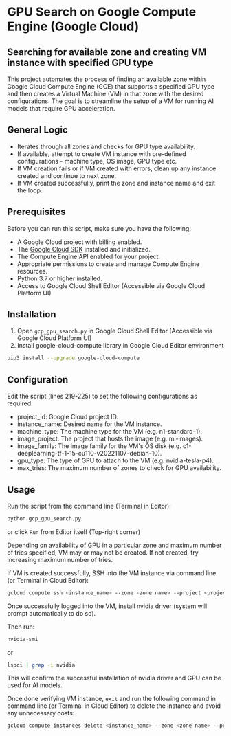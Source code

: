 # GPU Search on Google Compute Engine (Google Cloud)
## Searching for available zone and creating VM instance with specified GPU type

This project automates the process of finding an available zone within Google Cloud Compute Engine (GCE) that supports a specified GPU type and then creates a Virtual Machine (VM) in that zone with the desired configurations. The goal is to streamline the setup of a VM for running AI models that require GPU acceleration.

## General Logic

- Iterates through all zones and checks for GPU type availability.
- If available, attempt to create VM instance with pre-defined configurations - machine type, OS image, GPU type etc.
- If VM creation fails or if VM created with errors, clean up any instance created and continue to next zone.
- If VM created successfully, print the zone and instance name and exit the loop.

## Prerequisites

Before you can run this script, make sure you have the following:

- A Google Cloud project with billing enabled.
- The [Google Cloud SDK](https://cloud.google.com/sdk) installed and initialized.
- The Compute Engine API enabled for your project.
- Appropriate permissions to create and manage Compute Engine resources.
- Python 3.7 or higher installed.
- Access to Google Cloud Shell Editor (Accessible via Google Cloud Platform UI)

## Installation

1. Open `gcp_gpu_search.py` in Google Cloud Shell Editor (Accessible via Google Cloud Platform UI)
2. Install google-cloud-compute library in Google Cloud Editor environment 
```bash
pip3 install --upgrade google-cloud-compute
```

## Configuration
Edit the script (lines 219-225) to set the following configurations as required:
- project_id: Google Cloud project ID.
- instance_name: Desired name for the VM instance.
- machine_type: The machine type for the VM (e.g. n1-standard-1).
- image_project: The project that hosts the image (e.g. ml-images).
- image_family: The image family for the VM's OS disk (e.g. c1-deeplearning-tf-1-15-cu110-v20221107-debian-10).
- gpu_type: The type of GPU to attach to the VM (e.g. nvidia-tesla-p4).
- max_tries: The maximum number of zones to check for GPU availability.

## Usage
Run the script from the command line (Terminal in Editor):
```bash
python gcp_gpu_search.py
```
or click `Run` from Editor itself (Top-right corner)

Depending on availability of GPU in a particular zone and maximum number of tries specified, VM may or may not be created. If not created, try increasing maximum number of tries.

If VM is created successfully, SSH into the VM instance via command line (or Terminal in Cloud Editor):
```bash
gcloud compute ssh <instance_name> --zone <zone name> --project <project_id>
```
Once successfully logged into the VM, install nvidia driver (system will prompt automatically to do so).

Then run:
```bash
nvidia-smi
```
or
```bash
lspci | grep -i nvidia
```
This will confirm the successful installation of nvidia driver and GPU can be used for AI models.

Once done verifying VM instance, `exit` and run the following command in command line (or Terminal in Cloud Editor) to delete the instance and avoid any unnecessary costs:
```bash
gcloud compute instances delete <instance_name> --zone <zone name> --project <project_id>
```
